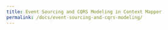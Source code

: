 ```yaml
---
title: Event Sourcing and CQRS Modeling in Context Mapper
permalink: /docs/event-sourcing-and-cqrs-modeling/
---
```



